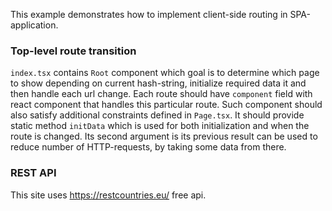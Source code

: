 This example demonstrates how to implement client-side routing in
SPA-application.

### Top-level route transition

`index.tsx` contains `Root` component which goal is to determine which
 page to show depending on current hash-string, initialize required
 data it and then handle each url change. Each route should have
 `component` field with react component that handles this particular
 route. Such component should also satisfy additional constraints
 defined in `Page.tsx`. It should provide static method `initData`
 which is used for both initialization and when the route is
 changed. Its second argument is its previous result can be used to
 reduce number of HTTP-requests, by taking some data from there.

### REST API

This site uses https://restcountries.eu/ free api.
